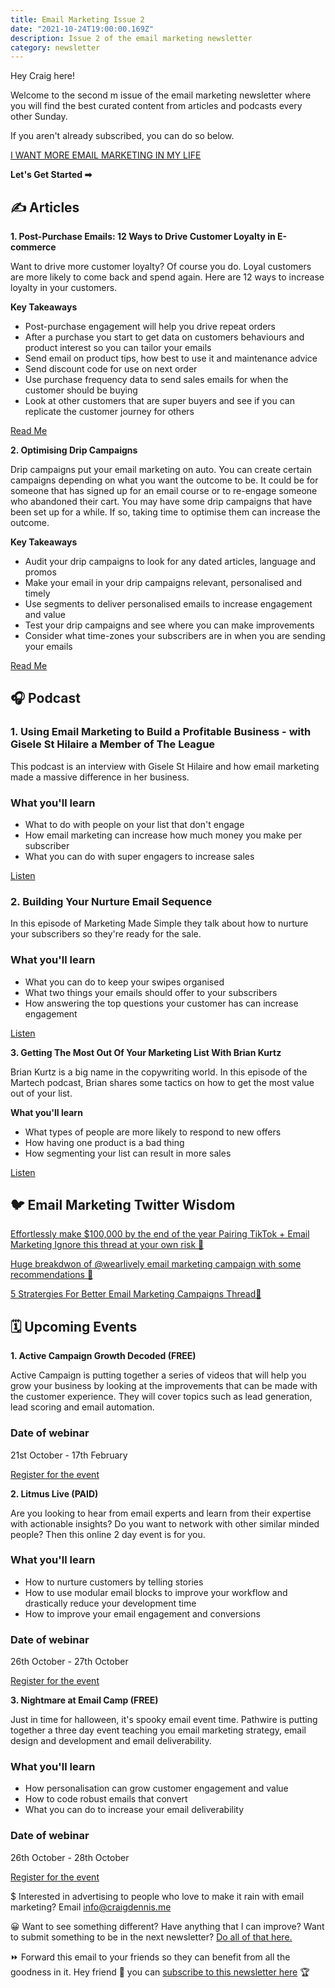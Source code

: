 ```yaml
---
title: Email Marketing Issue 2
date: "2021-10-24T19:00:00.169Z"
description: Issue 2 of the email marketing newsletter
category: newsletter
---
```



Hey Craig here!

Welcome to the second m issue of the email marketing newsletter where you will find the best curated content from articles and podcasts every other Sunday.

If you aren't already subscribed, you can do so below.

[I WANT MORE EMAIL MARKETING IN MY LIFE](https://hustling-knitter-659.ck.page/723238518c)

**Let's Get Started ➡**

## ✍️ Articles

**1. Post-Purchase Emails: 12 Ways to Drive Customer Loyalty in E-commerce**

Want to drive more customer loyalty? Of course you do. Loyal customers are more likely to come back and spend again. Here are 12 ways to increase loyalty in your customers.

**Key Takeaways**

- Post-purchase engagement will help you drive repeat orders
- After a purchase you start to get data on customers behaviours and product interest so you can tailor your emails
- Send email on product tips, how best to use it and maintenance advice
- Send discount code for use on next order
- Use purchase frequency data to send sales emails for when the customer should be buying
- Look at other customers that are super buyers and see if you can replicate the customer journey for others

[Read Me](https://www.sendinblue.com/blog/post-purchase-emails/)

**2. Optimising Drip Campaigns**

Drip campaigns put your email marketing on auto. You can create certain campaigns depending on what you want the outcome to be. It could be for someone that has signed up for an email course or to re-engage someone who abandoned their cart. You may have some drip campaigns that have been set up for a while. If so, taking time to optimise them can increase the outcome.

**Key Takeaways**

- Audit your drip campaigns to look for any dated articles, language and promos 
- Make your email in your drip campaigns relevant, personalised and timely
- Use segments to deliver personalised emails to increase engagement and value
- Test your drip campaigns and see where you can make improvements
- Consider what time-zones your subscribers are in when you are sending your emails

[Read Me](https://blog.kickbox.com/optimizing-drip-campaigns/)

## 🎧 Podcast



### **1.** Using Email Marketing to Build a Profitable Business - with Gisele St Hilaire a Member of The League

This podcast is an interview with Gisele St Hilaire and how email marketing made a massive difference in her business.

### What you'll learn

- What to do with people on your list that don't engage
- How email marketing can increase how much money you make per subscriber
- What you can do with super engagers to increase sales

[Listen](https://the-email-marketing-show.captivate.fm/episode/email-marketing-build-profitable-business)



### **2. Building Your Nurture Email Sequence** 

In this episode of Marketing Made Simple they talk about how to nurture your subscribers so they're ready for the sale.

### What you'll learn

- What you can do to keep your swipes organised
- What two things your emails should offer to your subscribers
- How answering the top questions your customer has can increase engagement

[Listen](https://podcasts.apple.com/gb/podcast/marketing-made-simple/id1569923210?i=1000536967091)



**3. Getting The Most Out Of Your Marketing List With Brian Kurtz**

Brian Kurtz is a big name in the copywriting world. In this episode of the Martech podcast, Brian shares some tactics on how to get the most value out of your list.

  **What you'll learn**

- What types of people are more likely to respond to new offers
- How having one product is a bad thing
- How segmenting your list can result in more sales

[Listen](https://art19.com/shows/martech-podcast/episodes/451fb228-2077-46a1-97be-02ddba9e3e6a)

## 🐦 Email Marketing Twitter Wisdom

[Effortlessly make $100,000 by the end of the year Pairing TikTok +  Email Marketing Ignore this thread at your own risk  🧵 ](https://twitter.com/SantiagoCruz02/status/1450113917573869570)


[Huge breakdwon of @wearlively email marketing campaign with some recommendations 🧵](https://twitter.com/Bearded_Email/status/1449028885098729474)


[5 Stratergies For Better Email Marketing Campaigns  Thread🧵](https://twitter.com/_albertchris/status/1448746303874387972)


## 🗓 Upcoming Events

**1. Active Campaign Growth Decoded (FREE)**

Active Campaign is putting together a series of videos that will help you grow your business by looking at the improvements that can be made with the customer experience. They will cover topics such as lead generation, lead scoring and email automation.

### Date of webinar

21st October - 17th February

[Register for the event](https://www.activecampaign.com/resources/growth-decoded)



**2. Litmus Live (PAID)**

Are you looking to hear from email experts and learn from their expertise with actionable insights? Do you want to network with other similar minded people? Then this online 2 day event is for you.

### What you'll learn

- How to nurture customers by telling stories
- How to use modular email blocks to improve your workflow and drastically reduce your development time 
- How to improve your email engagement and conversions

### Date of webinar

26th October - 27th October

[Register for the event](https://www.litmus.com/conference/)



**3. Nightmare at Email Camp  (FREE)**

Just in time for halloween, it's spooky email event time. Pathwire is putting together a three day event teaching you email marketing strategy, email design and development and email deliverability.

### What you'll learn

- How personalisation can grow customer engagement and value
- How to code robust emails that convert
- What you can do to increase your email deliverability 

### Date of webinar

26th October - 28th October

[Register for the event](https://try.pathwire.com/email-camp/)



$ Interested in advertising to people who love to make it rain with email marketing? Email info@craigdennis.me

😀 Want to see something different? Have anything that I can improve? Want to submit something to be in the next newsletter? [Do all of that here.](https://form.jotform.com/212711680778057)

⏩ Forward this email to your friends so they can benefit from all the goodness in it. Hey friend 👋 you can [subscribe to this newsletter here](https://hustling-knitter-659.ck.page/723238518c) 🏆